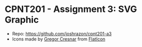 # CPNT201 - Assignment 3: SVG Graphic

- Repo: https://github.com/joshrazon/cpnt201-a3 
- Icons made by [Gregor Cresnar](https://www.flaticon.com/authors/gregor-cresnar) from [FlatIcon](https://www.flaticon.com/)
